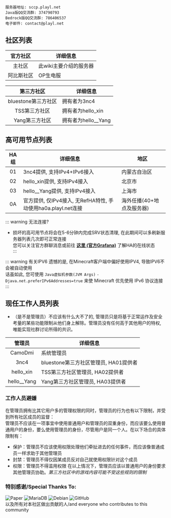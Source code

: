 ```
服务器地址: sccp.playl.net  
Java版QQ交流群: 374790793  
Bedrock版QQ交流群: 786406537
电子邮件: contact@playl.net
```

## 社区列表
|官方社区|详细信息|  
|:--:|-------|  
|主社区|此wiki主要介绍的服务器|  
|阿比斯社区|OP生电服|  

|第三方社区|详细信息|  
|:--:|-------|  
|bluestone第三方社区|拥有者为3nc4|  
|TSS第三方社区|拥有者为hello_xin| 
|Yang第三方社区|拥有者为hello__Yang|

## 高可用节点列表
|HA组|详细信息|地区|  
|:--:|-----------|--------|  
|01|3nc4提供, 支持IPv4+IPv6接入|内蒙古自治区|  
|02|hello_xin提供, 支持IPv4接入|北京市|  
|03|hello__Yang提供, 支持IPv4接入|上海市|  
|0A|官方提供, 仅IPv4接入, 无RefHA特性, 手动使用ha0a.playl.net连接|海外任播(40+地点及服务器)|  

::: warning 无法连接?
* 损坏的高可用节点将会在5-6分钟内完成SRV状态清理, 在此期间可以多刷新服务器列表几次即可正常连接  
您可以关注官方群聊消息或前往 **[这里 (官方Grafana)](https://status.playl.net/)** 了解HA的在线状态  
:::

::: warning 有关IPV6
遗憾的是, 在Minecraft客户端中偏好使用IPV4, 导致IPV6不会被自动使用  
话虽如此, 您可使用 `Java虚拟机参数(JVM Args)` `-Djava.net.preferIPv6Addresses=true` 来使 Minecraft 优先使用 IPv6 协议连接  
:::

## 现任工作人员列表
* （是不是管理员）不应该有什么大不了的, 管理员只是将基于正常运作及安全考量的某些功能限制从他们身上解除。管理员没有任何高于其他用户的特权, 唯能实现社群讨论所得的共识。  

|管理员|详细信息|  
|:--:|-------|  
|CamoDmi|系统管理员|  
|3nc4|bluestone第三方社区管理员, HA01提供者|  
|hello_xin|TSS第三方社区管理员, HA02提供者|
|hello__Yang|Yang第三方社区管理员, HA03提供者|

### 工作人员避嫌
在管理员拥有比其它用户多的管理权限的同时，管理员的行为也有以下限制，并受到所有社区成员的监督：  
管理员不应该在一项事宜中使用普通用户和管理员的双重身份，而应该要么使用普通用户的身份，要么使用管理员的身份，尽管用户是同一个人。在以下场合的具体限制有：

* 保护：管理员不应该使用权限处理他们牵扯进去的任何事件，而应该像普通成员一样求助于其他管理员
* 封禁：管理员不得仅因某成员反对自己就使用权限针对这个成员
* 权限：管理员不得滥用权限
在以上情况下，管理员应该以普通用户的身份要求其他管理员协助。*第三方社区中的游戏内容可能不受这些规则的限制*

###  特别感谢/Special Thanks To:
![Paper](https://z3.ax1x.com/2021/08/27/hMKHN6.png)
![MariaDB](https://z3.ax1x.com/2021/08/27/hMK7Ax.png)
![Debian](https://z3.ax1x.com/2021/08/27/hMKL9O.png)
![GitHub](https://z3.ax1x.com/2021/08/27/hMKb4K.png)  
以及所有对本社区做出贡献的人/and everyone who contributes to this community  

